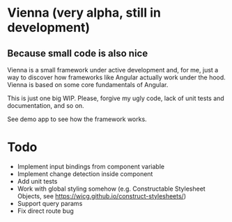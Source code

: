 # Vienna (very alpha, still in development)

## Because small code is also nice

Vienna is a small framework under active development and, for me, just a way to discover how frameworks like Angular
actually work under the hood. Vienna is based on some core fundamentals of Angular.

This is just one big WIP. Please, forgive my ugly code, lack of unit tests and documentation, and so on.

See demo app to see how the framework works.

# Todo

- Implement input bindings from component variable
- Implement change detection inside component
- Add unit tests
- Work with global styling somehow (e.g. Constructable Stylesheet Objects, see https://wicg.github.io/construct-stylesheets/)
- Support query params
- Fix direct route bug
